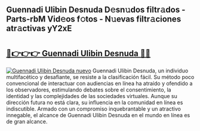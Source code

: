 ## Guennadi Ulibin Desnuda D𝚎sn𝚞dos filtr𝚊dos - Parts-rbM Vid𝚎os f𝚘tos - N𝚞evas filtr𝚊ciones atr𝚊ctivas yY2xE

# <h2><a href="http://mb1hdf.tromn.icu/?c=Guennadi+Ulibin+Desnuda">🔗👉👉👉 Guennadi Ulibin Desnuda 🔗🔗</a></h2>

[![Guennadi Ulibin Desnuda nuevo](https://i.imgur.com/pEAQMta.gif)](http://mb1hdf.tromn.icu/?c=Guennadi+Ulibin+Desnuda)
Guennadi Ulibin Desnuda, un individuo multifacético y desafiante, se resiste a la clasificación fácil. Su método poco convencional de interactuar con audiencias en línea ha atraído y ofendido a los observadores, estimulando debates sobre el consentimiento, la identidad y las complejidades de las sociedades virtuales. Aunque su dirección futura no está clara, su influencia en la comunidad en línea es indiscutible. Armado con un compromiso inquebrantable y un atractivo innegable, el alcance de Guennadi Ulibin Desnuda en el mundo en línea es de gran alcance.
